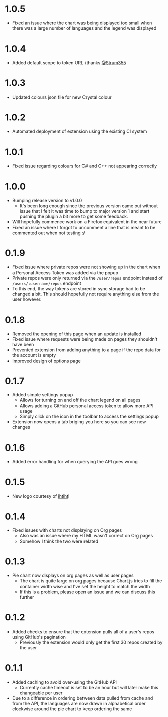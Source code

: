 # 1.0.5
- Fixed an issue where the chart was being displayed too small when there was a large number of languages and the legend was displayed

# 1.0.4
- Added default scope to token URL (thanks [@Strum355](https://github.com/strum355)

# 1.0.3
- Updated colours json file for new Crystal colour

# 1.0.2
- Automated deployment of extension using the existing CI system

# 1.0.1
- Fixed issue regarding colours for C# and C++ not appearing correctly

# 1.0.0
- Bumping release version to v1.0.0
    - It's been long enough since the previous version came out without issue that I felt it was time to bump to major version 1 and start pushing the plugin a bit more to get some feedback.
- Will hopefully commence work on a Firefox equivalent in the near future
- Fixed an issue where I forgot to uncomment a line that is meant to be commented out when not testing :/

# 0.1.9
- Fixed issue where private repos were not showing up in the chart when a Personal Access Token was added via the popup
- Private repos were only returned via the `/user/repos` endpoint instead of `/users/:username/repos` endpoint
- To this end, the way tokens are stored in sync storage had to be changed a bit. This should hopefully not require anything else from the user however.

# 0.1.8
- Removed the opening of this page when an update is installed
- Fixed issue where requests were being made on pages they shouldn't have been
- Prevented extension from adding anything to a page if the repo data for the account is empty
- Improved design of options page

# 0.1.7
- Added simple settings popup
    - Allows for turning on and off the chart legend on all pages
    - Allows adding a GitHub personal access token to allow more API usage
    - Simply click on the icon in the toolbar to access the settings popup
- Extension now opens a tab briging you here so you can see new changes

# 0.1.6
- Added error handling for when querying the API goes wrong

# 0.1.5
- New logo courtesy of [ihtiht](https://github.com/ihtiht)!

# 0.1.4
- Fixed issues with charts not displaying on Org pages
    - Also was an issue where my HTML wasn't correct on Org pages
    - Somehow I think the two were related

# 0.1.3
- Pie chart now displays on org pages as well as user pages
    - The chart is quite large on org pages because Chart.js tries to fill the container width wise and I've set the height to match the width
    - If this is a problem, please open an issue and we can discuss this further

# 0.1.2
- Added checks to ensure that the extension pulls all of a user's repos using GitHub's pagination
    - Previously the extension would only get the first 30 repos created by the user

# 0.1.1
- Added caching to avoid over-using the GitHub API
    - Currently cache timeout is set to be an hour but will later make this changeable per user
- Due to a difference in ordering between data pulled from cache and from the API, the languages are now drawn in alphabetical order clockwise around the pie chart to keep ordering the same
